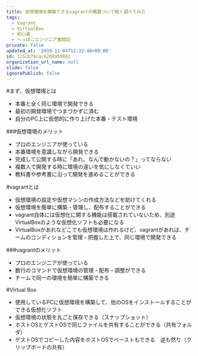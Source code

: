 ```yaml
---
title: 仮想環境を構築できるvagrantの概要ついて軽く調べてみた
tags:
  - Vagrant
  - VirtualBox
  - 初心者
  - へっぽこエンジニア奮闘記
private: false
updated_at: '2019-11-04T12:32:48+09:00'
id: 125cb79cac6288a59802
organization_url_name: null
slide: false
ignorePublish: false
---
```

#まず、仮想環境とは
- 本番と全く同じ環境で開発できる
- 最初の開発環境でつまづかずに済む
- 自分のPC上に仮想的に作り上げた本番・テスト環境

###仮想環境のメリット
- プロのエンジニアが使っている
- 本番環境を意識しながら開発できる
- 完成して公開する時に「あれ、なんで動かないの？」ってならない
- 複数人で開発する時に環境の違いを気にしなくていい
- 教科書や参考書に沿って開発を進めることができる

#vagrantとは

- 仮想環境の設定や仮想マシンの作成方法などを助けてくれる
- 仮想環境を簡単に構築・管理し、配布することができる
- vagrant自体には仮想化に関する機能は搭載されていないため、別途VirtualBoxのような仮想化ソフトも必要になる
- VirtualBoxがあれなどこでも仮想環境は作れるけど、vagrantがあれば、チームのコンディションを管理・把握した上で、同じ環境で開発できる

###vagrantのメリット
- プロのエンジニアが使っている
- 数行のコマンドで仮想環境の管理・配布・調整ができる
- チームで同一の環境を簡単に構築できる

#Virtual Box
- 使用しているPCに仮想環境を構築して、他のOSをインストールすることができる仮想化ソフト
- 仮想環境の状態を丸ごと保存できる（スナップショット）
- ホストOSとゲストOSで同じファイルを共有することができる（共有フォルダ）
- ゲストOSでコピーした内容をホストOSでペーストもできる　逆も然り（クリップボードの共有）
